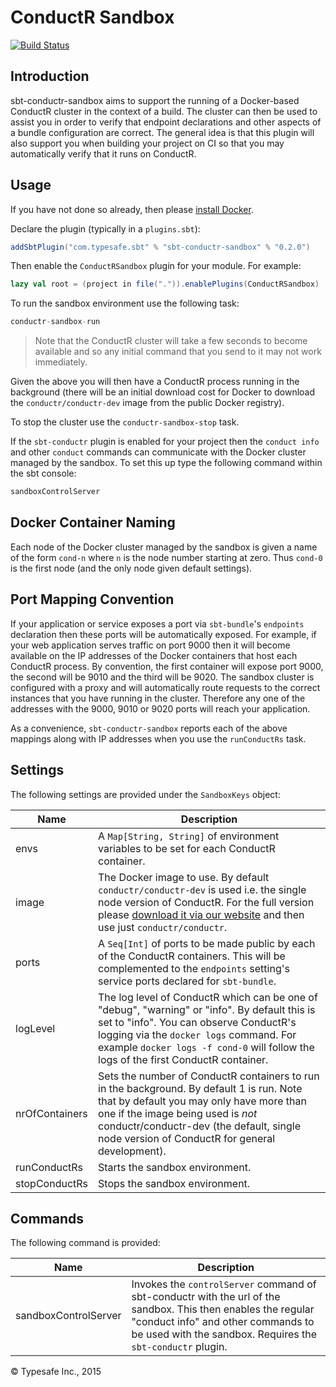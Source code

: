 # ConductR Sandbox

[![Build Status](https://api.travis-ci.org/typesafehub/sbt-conductr-sandbox.png?branch=master)](https://travis-ci.org/sbt/sbt-conductr-sandbox)

## Introduction

sbt-conductr-sandbox aims to support the running of a Docker-based ConductR cluster in the context of a build. The cluster can then be used to assist you in order to verify that endpoint declarations and other aspects of a bundle configuration are correct. The general idea is that this plugin will also support you when building your project on CI so that you may automatically verify that it runs on ConductR.

## Usage

If you have not done so already, then please [install Docker](https://www.docker.com/).

Declare the plugin (typically in a `plugins.sbt`):

```scala
addSbtPlugin("com.typesafe.sbt" % "sbt-conductr-sandbox" % "0.2.0")
```

Then enable the `ConductRSandbox` plugin for your module. For example:

```scala
lazy val root = (project in file(".")).enablePlugins(ConductRSandbox)
```

To run the sandbox environment use the following task:

```scala
conductr-sandbox-run
```

> Note that the ConductR cluster will take a few seconds to become available and so any initial command that you send to it may not work immediately.

Given the above you will then have a ConductR process running in the background (there will be an initial download cost for Docker to download the `conductr/conductr-dev` image from the public Docker registry).

To stop the cluster use the `conductr-sandbox-stop` task.

If the `sbt-conductr` plugin is enabled for your project then the `conduct info` and other `conduct` commands can communicate with the Docker cluster managed by the sandbox. To set this up type the following command within the sbt console:

```scala
sandboxControlServer
```

## Docker Container Naming

Each node of the Docker cluster managed by the sandbox is given a name of the form `cond-n` where `n` is the node number starting at zero. Thus `cond-0` is the first node (and the only node given default settings).

## Port Mapping Convention

If your application or service exposes a port via `sbt-bundle`'s `endpoints` declaration then these ports will be automatically exposed. For example, if your web application serves traffic on port 9000 then it will become available on the IP addresses of the Docker containers that host each ConductR process. By convention, the first container will expose port 9000, the second will be 9010 and the third will be 9020. The sandbox cluster is configured with a proxy and will automatically route requests to the correct instances that you have running in the cluster. Therefore any one of the addresses with the 9000, 9010 or 9020 ports will reach your application.

As a convenience, `sbt-conductr-sandbox` reports each of the above mappings along with IP addresses when you use the `runConductRs` task.

## Settings

The following settings are provided under the `SandboxKeys` object:

Name              | Description
------------------|-------------
envs              | A `Map[String, String]` of environment variables to be set for each ConductR container.
image             | The Docker image to use. By default `conductr/conductr-dev` is used i.e. the single node version of ConductR. For the full version please [download it via our website](http://www.typesafe.com/products/conductr) and then use just `conductr/conductr`.
ports             | A `Seq[Int]` of ports to be made public by each of the ConductR containers. This will be complemented to the `endpoints` setting's service ports declared for `sbt-bundle`.
logLevel          | The log level of ConductR which can be one of "debug", "warning" or "info". By default this is set to "info". You can observe ConductR's logging via the `docker logs` command. For example `docker logs -f cond-0` will follow the logs of the first ConductR container.
nrOfContainers    | Sets the number of ConductR containers to run in the background. By default 1 is run. Note that by default you may only have more than one if the image being used is *not* conductr/conductr-dev (the default, single node version of ConductR for general development).
runConductRs      | Starts the sandbox environment.
stopConductRs     | Stops the sandbox environment.

## Commands

The following command is provided:

Name                 | Description
---------------------|-------------
sandboxControlServer | Invokes the `controlServer` command of sbt-conductr with the url of the sandbox. This then enables the regular "conduct info" and other commands to be used with the sandbox. Requires the `sbt-conductr` plugin.

&copy; Typesafe Inc., 2015
